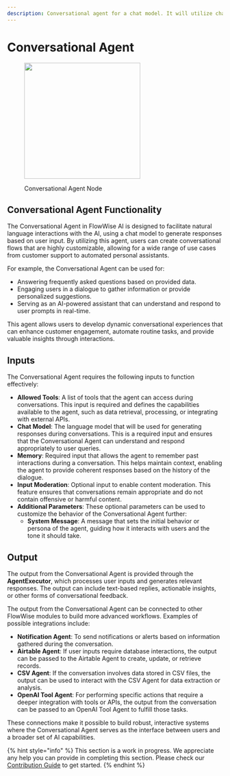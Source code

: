```yaml
---
description: Conversational agent for a chat model. It will utilize chat specific prompts.
---
```


# Conversational Agent

<figure><img src="../../../.gitbook/assets/image (10) (1) (1) (1) (1) (1).png" alt="" width="271"><figcaption><p>Conversational Agent Node</p></figcaption></figure>

## Conversational Agent Functionality

The Conversational Agent in FlowWise AI is designed to facilitate natural language interactions with the AI, using a chat model to generate responses based on user input. By utilizing this agent, users can create conversational flows that are highly customizable, allowing for a wide range of use cases from customer support to automated personal assistants.

For example, the Conversational Agent can be used for:

- Answering frequently asked questions based on provided data.
- Engaging users in a dialogue to gather information or provide personalized suggestions.
- Serving as an AI-powered assistant that can understand and respond to user prompts in real-time.

This agent allows users to develop dynamic conversational experiences that can enhance customer engagement, automate routine tasks, and provide valuable insights through interactions.

## Inputs

The Conversational Agent requires the following inputs to function effectively:

- **Allowed Tools**: A list of tools that the agent can access during conversations. This input is required and defines the capabilities available to the agent, such as data retrieval, processing, or integrating with external APIs.
- **Chat Model**: The language model that will be used for generating responses during conversations. This is a required input and ensures that the Conversational Agent can understand and respond appropriately to user queries.
- **Memory**: Required input that allows the agent to remember past interactions during a conversation. This helps maintain context, enabling the agent to provide coherent responses based on the history of the dialogue.
- **Input Moderation**: Optional input to enable content moderation. This feature ensures that conversations remain appropriate and do not contain offensive or harmful content.
- **Additional Parameters**: These optional parameters can be used to customize the behavior of the Conversational Agent further:
  - **System Message**: A message that sets the initial behavior or persona of the agent, guiding how it interacts with users and the tone it should take.

## Output

The output from the Conversational Agent is provided through the **AgentExecutor**, which processes user inputs and generates relevant responses. The output can include text-based replies, actionable insights, or other forms of conversational feedback.

The output from the Conversational Agent can be connected to other FlowWise modules to build more advanced workflows. Examples of possible integrations include:

- **Notification Agent**: To send notifications or alerts based on information gathered during the conversation.
- **Airtable Agent**: If user inputs require database interactions, the output can be passed to the Airtable Agent to create, update, or retrieve records.
- **CSV Agent**: If the conversation involves data stored in CSV files, the output can be used to interact with the CSV Agent for data extraction or analysis.
- **OpenAI Tool Agent**: For performing specific actions that require a deeper integration with tools or APIs, the output from the conversation can be passed to an OpenAI Tool Agent to fulfill those tasks.

These connections make it possible to build robust, interactive systems where the Conversational Agent serves as the interface between users and a broader set of AI capabilities.

{% hint style="info" %}
This section is a work in progress. We appreciate any help you can provide in completing this section. Please check our [Contribution Guide](../../../contributing/) to get started.
{% endhint %}

